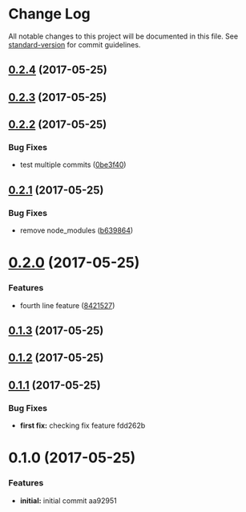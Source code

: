 # Change Log

All notable changes to this project will be documented in this file. See [standard-version](https://github.com/conventional-changelog/standard-version) for commit guidelines.

<a name="0.2.4"></a>
## [0.2.4](https://github.com/benka/changelog-versioning/compare/v0.2.3...v0.2.4) (2017-05-25)



<a name="0.2.3"></a>
## [0.2.3](https://github.com/benka/changelog-versioning/compare/v0.2.2...v0.2.3) (2017-05-25)



<a name="0.2.2"></a>
## [0.2.2](https://github.com/benka/changelog-versioning/compare/v0.2.1...v0.2.2) (2017-05-25)


### Bug Fixes

* test multiple commits ([0be3f40](https://github.com/benka/changelog-versioning/commit/0be3f40))



<a name="0.2.1"></a>
## [0.2.1](https://github.com/benka/changelog-versioning/compare/v0.2.0...v0.2.1) (2017-05-25)


### Bug Fixes

* remove node_modules ([b639864](https://github.com/benka/changelog-versioning/commit/b639864))



<a name="0.2.0"></a>
# [0.2.0](https://github.com/benka/changelog-versioning/compare/v0.1.3...v0.2.0) (2017-05-25)


### Features

* fourth line feature ([8421527](https://github.com/benka/changelog-versioning/commit/8421527))



<a name="0.1.3"></a>
## [0.1.3](https://github.com/benka/changelog-versioning/compare/v0.1.2...v0.1.3) (2017-05-25)



<a name="0.1.2"></a>
## [0.1.2](https://github.com/benka/changelog-versioning/compare/v0.1.1...v0.1.2) (2017-05-25)



<a name="0.1.1"></a>
## [0.1.1](/compare/v0.1.0...v0.1.1) (2017-05-25)


### Bug Fixes

* **first fix:** checking fix feature fdd262b



<a name="0.1.0"></a>
# 0.1.0 (2017-05-25)


### Features

* **initial:** initial commit aa92951
